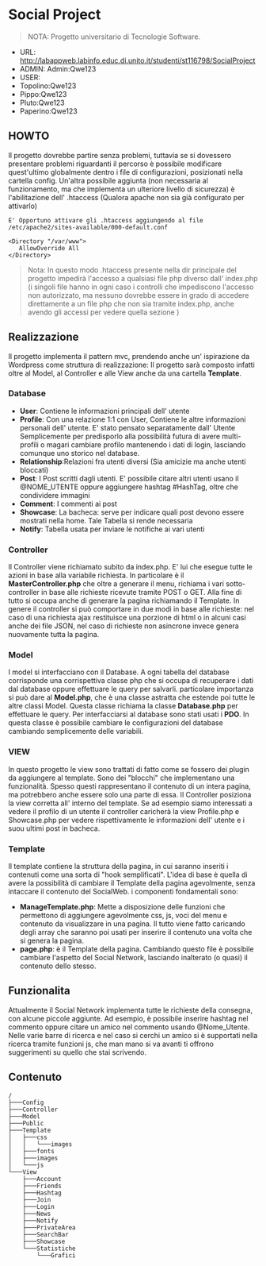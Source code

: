 # Social Project

> NOTA: Progetto universitario di Tecnologie Software.


 * URL: http://labappweb.labinfo.educ.di.unito.it/studenti/st116798/SocialProject
 * ADMIN: Admin:Qwe123
 * USER: 
  *  Topolino:Qwe123
  *  Pippo:Qwe123
  *  Pluto:Qwe123
  *  Paperino:Qwe123
  
## HOWTO
Il progetto dovrebbe partire senza problemi, tuttavia se si dovessero presentare problemi riguardanti il percorso è possibile modificare quest'ultimo
globalmente dentro i file di configurazioni, posizionati nella cartella config.
Un'altra possibile aggiunta (non necessaria al funzionamento, ma che implementa un ulteriore livello di sicurezza) è l'abilitazione dell' .htaccess (Qualora  apache non sia già configurato per attivarlo)

```
E' Opportuno attivare gli .htaccess aggiungendo al file /etc/apache2/sites-available/000-default.conf

<Directory "/var/www">
   AllowOverride All
</Directory>
```
> Nota: In questo modo  .htaccess presente nella dir principale del progetto impedirà l'accesso a qualsiasi file php diverso dall' index.php (i singoli file hanno in ogni caso i controlli che impediscono l'accesso non autorizzato, ma nessuno dovrebbe essere in grado di accedere direttamente a un file php che non sia tramite index.php, anche avendo gli accessi per vedere quella sezione )

## Realizzazione

Il progetto implementa il pattern mvc, prendendo anche un' ispirazione da Wordpress come struttura di realizzazione:
Il progetto sarà composto infatti oltre al Model, al Controller e alle View anche da una cartella **Template**.


### Database
* **User**: Contiene le informazioni principali dell' utente
* **Profile**: Con una relazione 1:1 con User, Contiene le altre informazioni personali dell' utente. E' stato pensato separatamente dall' Utente Semplicemente per predisporlo alla possibilità futura di avere multi-profili o magari cambiare profilo mantenendo i dati di login, lasciando comunque uno storico nel database.
* **Relationship**:Relazioni fra utenti diversi (Sia amicizie ma anche utenti bloccati)
* **Post**: I Post scritti dagli utenti. E' possibile citare altri utenti usano il @NOME_UTENTE oppure aggiungere hashtag #HashTag, oltre che condividere immagini
* **Comment**: I commenti ai post
* **Showcase**: La bacheca: serve per indicare quali post devono essere mostrati nella home. Tale Tabella si rende necessaria 
* **Notify**: Tabella usata per inviare le notifiche ai vari utenti

### Controller
Il Controller viene richiamato subito da index.php.
E' lui che esegue tutte le azioni in base alla variabile richiesta.
In particolare è il **MasterController.php** che oltre a generare il menu, richiama i vari sotto-controller in base alle richieste ricevute tramite POST o GET.
Alla fine di tutto si occupa anche di generare la pagina richiamando il Template.
In genere il controller si può comportare in due modi in base alle richieste:
nel caso di una richiesta ajax restituisce una porzione di html o in alcuni casi anche dei file JSON, nel caso di richieste non asincrone invece genera nuovamente tutta la pagina.

### Model
I model si interfacciano con il Database.
A ogni tabella del database corrisponde una corrispettiva classe php che si occupa di recuperare i dati dal database oppure effettuare le query per salvarli.
particolare importanza si può dare al **Model.php**, che è una classe astratta che estende poi tutte le altre classi Model.
Questa classe richiama la classe **Database.php** per effettuare le query. Per interfacciarsi al database sono stati usati i **PDO**.
In questa classe è possibile cambiare le configurazioni del database cambiando semplicemente delle variabili.

### VIEW

In questo progetto le view sono trattati di fatto come se fossero dei plugin da aggiungere al template. Sono dei "blocchi" che implementano una funzionalità.
Spesso questi rappresentano il contenuto di un intera pagina, ma potrebbero anche essere solo una parte di essa. Il Controller posiziona la view corretta all' interno del template.
Se ad esempio siamo interessati a vedere il profilo di un utente il controller caricherà la view Profile.php e Showcase.php per vedere rispettivamente le informazioni dell' utente e i suou ultimi post in bacheca.

### Template
Il template contiene la struttura della pagina, in cui saranno inseriti i contenuti come una sorta di "hook semplificati". L'idea di base è quella di avere la possibilità di cambiare il Template della pagina agevolmente, senza intaccare il contenuto del SocialWeb.
i componenti fondamentali sono:
* **ManageTemplate.php**: Mette a disposizione delle funzioni che permettono di aggiungere agevolmente css, js, voci del menu e contenuto da visualizzare in una pagina. Il tutto viene fatto caricando degli array che saranno poi usati per inserire il contenuto una volta che si genera la pagina.
* **page.php**: è il Template della pagina. Cambiando questo file è possibile cambiare l'aspetto del Social Network, lasciando inalterato (o quasi) il contenuto dello stesso.

## Funzionalita
Attualmente il Social Network implementa tutte le richieste della consegna, con alcune piccole aggiunte.
Ad esempio, è possibile inserire hashtag nel commento oppure citare un amico nel commento usando @Nome_Utente.
Nelle varie barre di ricerca e nel caso si cerchi un amico si è supportati nella ricerca tramite funzioni js, che man mano si va avanti ti offrono suggerimenti su quello che stai scrivendo.


  
## Contenuto
```
/
├───Config
├───Controller
├───Model
├───Public
├───Template
│   ├───css
│   │   └───images
│   ├───fonts
│   ├───images
│   └───js
└───View
    ├───Account
    ├───Friends
    ├───Hashtag
    ├───Join
    ├───Login
    ├───News
    ├───Notify
    ├───PrivateArea
    ├───SearchBar
    ├───Showcase
    └───Statistiche
        └───Grafici
```
